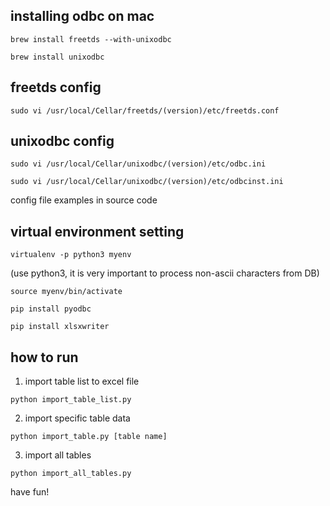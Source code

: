 ## installing odbc on mac

```
brew install freetds --with-unixodbc
```

```
brew install unixodbc
```

## freetds config

```
sudo vi /usr/local/Cellar/freetds/(version)/etc/freetds.conf
```

## unixodbc config

```
sudo vi /usr/local/Cellar/unixodbc/(version)/etc/odbc.ini
```

```
sudo vi /usr/local/Cellar/unixodbc/(version)/etc/odbcinst.ini
```

config file examples in source code


## virtual environment setting

```
virtualenv -p python3 myenv
```

(use python3, it is very important to process non-ascii characters from DB)

```
source myenv/bin/activate
```

```
pip install pyodbc
```

```
pip install xlsxwriter
```

## how to run

1. import table list to excel file

```
python import_table_list.py
```

2. import specific table data

```
python import_table.py [table name]
```

3. import all tables

```
python import_all_tables.py
```

have fun!
